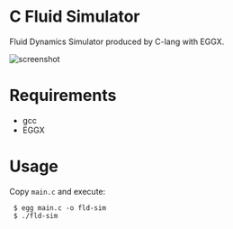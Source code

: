 C Fluid Simulator
===

Fluid Dynamics Simulator produced by C-lang with EGGX.

![screenshot](https://raw.githubusercontent.com/ukuku09/fld-sim/master/images/screenshot.png)

Requirements
===

- gcc
- EGGX

Usage
===

Copy `main.c` and execute:

     $ egg main.c -o fld-sim
     $ ./fld-sim
